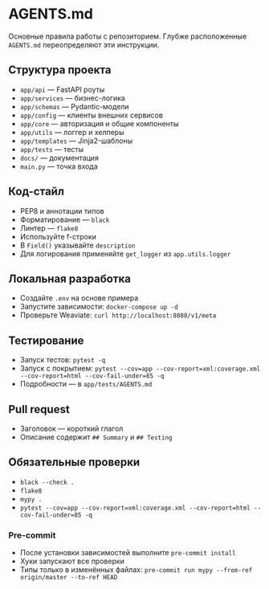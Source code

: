 # AGENTS.md

Основные правила работы с репозиторием. Глубже расположенные `AGENTS.md` переопределяют эти инструкции.

## Структура проекта
- `app/api` — FastAPI роуты
- `app/services` — бизнес-логика
- `app/schemas` — Pydantic-модели
- `app/config` — клиенты внешних сервисов
- `app/core` — авторизация и общие компоненты
- `app/utils` — логгер и хелперы
- `app/templates` — Jinja2-шаблоны
- `app/tests` — тесты
- `docs/` — документация
- `main.py` — точка входа

## Код-стайл
- PEP8 и аннотации типов
- Форматирование — `black`
- Линтер — `flake8`
- Используйте f-строки
- В `Field()` указывайте `description`
- Для логирования применяйте `get_logger` из `app.utils.logger`

## Локальная разработка
- Создайте `.env` на основе примера
- Запустите зависимости: `docker-compose up -d`
- Проверьте Weaviate: `curl http://localhost:8080/v1/meta`

## Тестирование
- Запуск тестов: `pytest -q`
- Запуск с покрытием: `pytest --cov=app --cov-report=xml:coverage.xml --cov-report=html --cov-fail-under=85 -q`
- Подробности — в `app/tests/AGENTS.md`

## Pull request
- Заголовок — короткий глагол
- Описание содержит `## Summary` и `## Testing`

## Обязательные проверки
- `black --check .`
- `flake8`
- `mypy .`
- `pytest --cov=app --cov-report=xml:coverage.xml --cov-report=html --cov-fail-under=85 -q`

### Pre-commit
- После установки зависимостей выполните `pre-commit install`
- Хуки запускают все проверки
- Типы только в изменённых файлах: `pre-commit run mypy --from-ref origin/master --to-ref HEAD`
